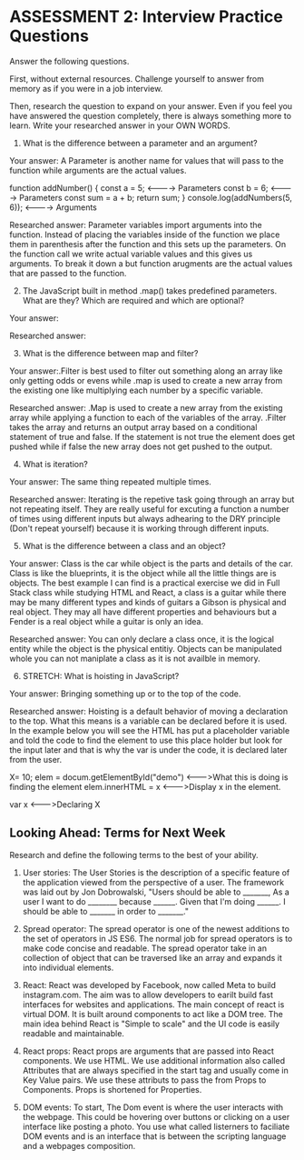 # ASSESSMENT 2: Interview Practice Questions

Answer the following questions.

First, without external resources. Challenge yourself to answer from memory as if you were in a job interview.

Then, research the question to expand on your answer. Even if you feel you have answered the question completely, there is always something more to learn. Write your researched answer in your OWN WORDS.

1. What is the difference between a parameter and an argument?

Your answer: A Parameter is another name for values that will pass to the function while arguments are the actual values.

function addNumber() {
    const a = 5;  <----> Parameters
    const b = 6;  <----> Parameters
    const sum = a + b;
    return sum;
}
console.log(addNumbers(5, 6));  <----> Arguments 

Researched answer: Parameter variables import arguments into the function. Instead of placing the variables inside of the function we place them in parenthesis after the function and this sets up the parameters. On the function call we write actual variable values and this gives us arguments. To break it down a but function arugments are the actual values that are passed to the function. 

2. The JavaScript built in method .map() takes predefined parameters. What are they? Which are required and which are optional?

Your answer:

Researched answer:

3. What is the difference between map and filter?

Your answer:.Filter is best used to filter out something along an array like only getting odds or evens while .map is used to create a new array from the existing one like multiplying each number by a specific variable. 

Researched answer: .Map is used to create a new array from the existing array while applying a function to each of the variables of the array. .Filter takes the array and returns an output array based on a conditional statement of true and false. If the statement is not true the element does get pushed while if false the new array does not get pushed to the output. 

4. What is iteration?

Your answer: The same thing repeated multiple times.

Researched answer: Iterating is the repetive task going through an array but not repeating itself. They are really useful for excuting a function a number of times using different inputs but always adhearing to the DRY principle (Don't repeat yourself) because it is working through different inputs. 

5. What is the difference between a class and an object?

Your answer: Class is the car while object is the parts and details of the car. Class is like the blueprints, it is the object while all the little things are is objects. The best example I can find is a practical exercise we did in Full Stack class while studying HTML and React, a class is a guitar while there may be many different types and kinds of guitars a Gibson is physical and real object. They may all have different properties and behaviours but a Fender is a real object while a guitar is only an idea. 

Researched answer: You can only declare a class once, it is the logical entity while the object is the physical entitiy. Objects can be manipulated whole you can not maniplate a class as it is not availble in memory. 

6. STRETCH: What is hoisting in JavaScript?

Your answer: Bringing something up or to the top of the code. 

Researched answer: Hoisting is a default behavior of moving a declaration to the top. What this means is a variable can be declared before it is used. In the example below you will see the HTML has put a placeholder variable and told the code to find the element to use this place holder but look for the input later and that is why the var is under the code, it is declared later from the user. 

X= 10; 
elem = docum.getElementById("demo") <--->What this is doing is finding the element 
elem.innerHTML = x                  <--->Display x in the element. 

var x                               <--->Declaring X
## Looking Ahead: Terms for Next Week

Research and define the following terms to the best of your ability.

1. User stories: The User Stories is the description of a specific feature of the application viewed from the perspective of a user. The framework was laid out by Jon Dobrowalski, "Users should be able to _______, As a user I want to do ________ because ______. Given that I'm doing ______. I should be able to  _______ in order to _______."

2. Spread operator: The spread operator is one of the newest additions to the set of operators in JS ES6. The normal job for spread operators is to make code concise and readable. The spread operator take in an collection of object that can be traversed like an array and expands it into individual elements. 

3. React: React was developed by Facebook, now called Meta to build instagram.com. The aim was to allow developers to earilt build fast interfaces for websites and applications. The main concept of react is virtual DOM. It is built around components to act like a DOM tree. The main idea behind React is "Simple to scale" and the UI code is easily readable and maintainable. 

4. React props: React props are arguments that are passed into React components. We use HTML. We use additional information also called Attributes that are always specified in the start tag and usually come in Key Value pairs. We use these attributs to pass the from Props to Components. Props is shortened for Properties. 

5. DOM events: To start, The Dom event is where the user interacts with the webpage. This could be hovering over buttons or clicking on a user interface like posting a photo. You use what called listerners to faciliate DOM events and is an interface that is between the scripting language and a webpages composition. 
    